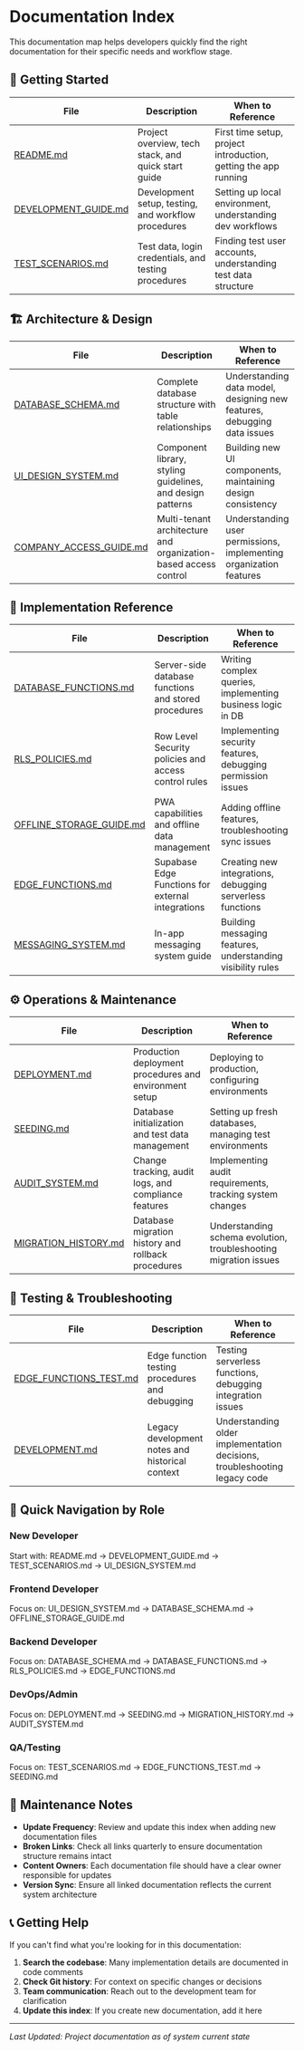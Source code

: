 # Documentation Index

This documentation map helps developers quickly find the right documentation for their specific needs and workflow stage.

## 🚀 Getting Started

| File | Description | When to Reference |
|------|-------------|-------------------|
| [README.md](../README.md) | Project overview, tech stack, and quick start guide | First time setup, project introduction, getting the app running |
| [DEVELOPMENT_GUIDE.md](./DEVELOPMENT_GUIDE.md) | Development setup, testing, and workflow procedures | Setting up local environment, understanding dev workflows |
| [TEST_SCENARIOS.md](./TEST_SCENARIOS.md) | Test data, login credentials, and testing procedures | Finding test user accounts, understanding test data structure |

## 🏗️ Architecture & Design

| File | Description | When to Reference |
|------|-------------|-------------------|
| [DATABASE_SCHEMA.md](./DATABASE_SCHEMA.md) | Complete database structure with table relationships | Understanding data model, designing new features, debugging data issues |
| [UI_DESIGN_SYSTEM.md](./UI_DESIGN_SYSTEM.md) | Component library, styling guidelines, and design patterns | Building new UI components, maintaining design consistency |
| [COMPANY_ACCESS_GUIDE.md](./COMPANY_ACCESS_GUIDE.md) | Multi-tenant architecture and organization-based access control | Understanding user permissions, implementing organization features |

## 🔧 Implementation Reference

| File | Description | When to Reference |
|------|-------------|-------------------|
| [DATABASE_FUNCTIONS.md](./DATABASE_FUNCTIONS.md) | Server-side database functions and stored procedures | Writing complex queries, implementing business logic in DB |
| [RLS_POLICIES.md](./RLS_POLICIES.md) | Row Level Security policies and access control rules | Implementing security features, debugging permission issues |
| [OFFLINE_STORAGE_GUIDE.md](./OFFLINE_STORAGE_GUIDE.md) | PWA capabilities and offline data management | Adding offline features, troubleshooting sync issues |
| [EDGE_FUNCTIONS.md](./EDGE_FUNCTIONS.md) | Supabase Edge Functions for external integrations | Creating new integrations, debugging serverless functions |
| [MESSAGING_SYSTEM.md](./MESSAGING_SYSTEM.md) | In-app messaging system guide | Building messaging features, understanding visibility rules |

## ⚙️ Operations & Maintenance

| File | Description | When to Reference |
|------|-------------|-------------------|
| [DEPLOYMENT.md](./DEPLOYMENT.md) | Production deployment procedures and environment setup | Deploying to production, configuring environments |
| [SEEDING.md](./SEEDING.md) | Database initialization and test data management | Setting up fresh databases, managing test environments |
| [AUDIT_SYSTEM.md](./AUDIT_SYSTEM.md) | Change tracking, audit logs, and compliance features | Implementing audit requirements, tracking system changes |
| [MIGRATION_HISTORY.md](./MIGRATION_HISTORY.md) | Database migration history and rollback procedures | Understanding schema evolution, troubleshooting migration issues |

## 🧪 Testing & Troubleshooting

| File | Description | When to Reference |
|------|-------------|-------------------|
| [EDGE_FUNCTIONS_TEST.md](./EDGE_FUNCTIONS_TEST.md) | Edge function testing procedures and debugging | Testing serverless functions, debugging integration issues |
| [DEVELOPMENT.md](./DEVELOPMENT.md) | Legacy development notes and historical context | Understanding older implementation decisions, troubleshooting legacy code |

## 📱 Quick Navigation by Role

### **New Developer**
Start with: README.md → DEVELOPMENT_GUIDE.md → TEST_SCENARIOS.md → UI_DESIGN_SYSTEM.md

### **Frontend Developer**
Focus on: UI_DESIGN_SYSTEM.md → DATABASE_SCHEMA.md → OFFLINE_STORAGE_GUIDE.md

### **Backend Developer**
Focus on: DATABASE_SCHEMA.md → DATABASE_FUNCTIONS.md → RLS_POLICIES.md → EDGE_FUNCTIONS.md

### **DevOps/Admin**
Focus on: DEPLOYMENT.md → SEEDING.md → MIGRATION_HISTORY.md → AUDIT_SYSTEM.md

### **QA/Testing**
Focus on: TEST_SCENARIOS.md → EDGE_FUNCTIONS_TEST.md → SEEDING.md

## 🔄 Maintenance Notes

- **Update Frequency**: Review and update this index when adding new documentation files
- **Broken Links**: Check all links quarterly to ensure documentation structure remains intact  
- **Content Owners**: Each documentation file should have a clear owner responsible for updates
- **Version Sync**: Ensure all linked documentation reflects the current system architecture

## 📞 Getting Help

If you can't find what you're looking for in this documentation:

1. **Search the codebase**: Many implementation details are documented in code comments
2. **Check Git history**: For context on specific changes or decisions
3. **Team communication**: Reach out to the development team for clarification
4. **Update this index**: If you create new documentation, add it here

---

*Last Updated: Project documentation as of system current state*
